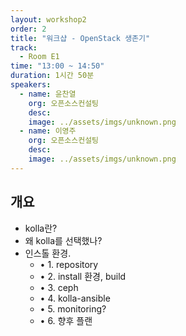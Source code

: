 ```yaml
---
layout: workshop2
order: 2
title: "워크샵 - OpenStack 생존기"
track:
  - Room E1
time: "13:00 ~ 14:50"
duration: 1시간 50분
speakers:
  - name: 윤찬열
    org: 오픈소스컨설팅
    desc: 
    image: ../assets/imgs/unknown.png
  - name: 이영주
    org: 오픈소스컨설팅
    desc: 
    image: ../assets/imgs/unknown.png
---
```


## 개요

- kolla란? 
- 왜 kolla를 선택했나? 
- 인스톨 환경. 
  - • 1. repository 
  - • 2. install 환경, build
  - • 3. ceph
  - • 4. kolla-ansible 
  - • 5. monitoring? 
  - • 6. 향후 플랜
